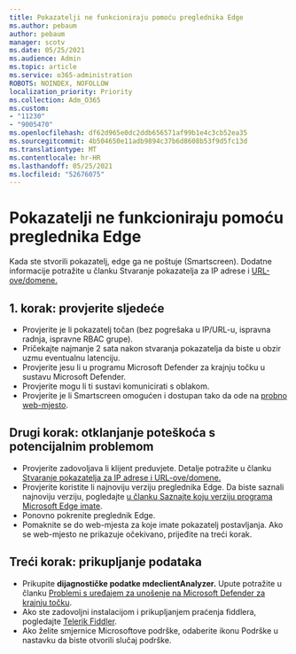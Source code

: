 ```yaml
---
title: Pokazatelji ne funkcioniraju pomoću preglednika Edge
ms.author: pebaum
author: pebaum
manager: scotv
ms.date: 05/25/2021
ms.audience: Admin
ms.topic: article
ms.service: o365-administration
ROBOTS: NOINDEX, NOFOLLOW
localization_priority: Priority
ms.collection: Adm_O365
ms.custom:
- "11230"
- "9005470"
ms.openlocfilehash: df62d965e0dc2ddb656571af99b1e4c3cb52ea35
ms.sourcegitcommit: 4b504650e11adb9894c37b6d8608b53f9d5fc13d
ms.translationtype: MT
ms.contentlocale: hr-HR
ms.lasthandoff: 05/25/2021
ms.locfileid: "52676075"
---
```

# <a name="indicators-dont-work-using-edge-browser"></a>Pokazatelji ne funkcioniraju pomoću preglednika Edge

Kada ste stvorili pokazatelj, edge ga ne poštuje (Smartscreen). Dodatne informacije potražite u članku Stvaranje pokazatelja za IP adrese i [URL-ove/domene.](/microsoft-365/security/defender-endpoint/indicator-ip-domain)

## <a name="step-1-ensure-the-following"></a>1. korak: provjerite sljedeće

- Provjerite je li pokazatelj točan (bez pogrešaka u IP/URL-u, ispravna radnja, ispravne RBAC grupe).
- Pričekajte najmanje 2 sata nakon stvaranja pokazatelja da biste u obzir uzmu eventualnu latenciju.
- Provjerite jesu li u programu Microsoft Defender za krajnju točku u sustavu Microsoft Defender.
- Provjerite mogu li ti sustavi komunicirati s oblakom.
- Provjerite je li Smartscreen omogućen i dostupan tako da ode na [probno web-mjesto](https://demo.smartscreen.msft.net).

## <a name="step-2-troubleshoot-the-potential-issue"></a>Drugi korak: otklanjanje poteškoća s potencijalnim problemom

- Provjerite zadovoljava li klijent preduvjete. Detalje potražite u članku [Stvaranje pokazatelja za IP adrese i URL-ove/domene.](/microsoft-365/security/defender-endpoint/indicator-ip-domain)
- Provjerite koristite li najnoviju verziju preglednika Edge. Da biste saznali najnoviju verziju, pogledajte [u članku Saznajte koju verziju programa Microsoft Edge imate](https://support.microsoft.com/microsoft-edge/find-out-which-version-of-microsoft-edge-you-have-c726bee8-c42e-e472-e954-4cf5123497eb).
- Ponovno pokrenite preglednik Edge.
- Pomaknite se do web-mjesta za koje imate pokazatelj postavljanja. Ako se web-mjesto ne prikazuje očekivano, prijeđite na treći korak. 

## <a name="step-3-collect-data"></a>Treći korak: prikupljanje podataka

- Prikupite **dijagnostičke podatke mdeclientAnalyzer.** Upute potražite u članku [Problemi s uređajem za unošenje na Microsoft Defender za krajnju točku](issues-with-onboarding-machines.md).
- Ako ste zadovoljni instalacijom i prikupljanjem praćenja fiddlera, pogledajte [Telerik Fiddler](http://www.telerik.com/fiddler).
- Ako želite smjernice Microsoftove podrške, odaberite ikonu Podrške u nastavku da biste otvorili slučaj podrške.

